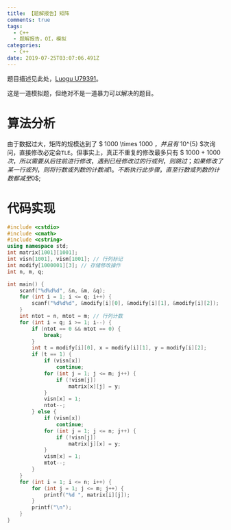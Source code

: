 ```yaml
---
title: 【题解报告】矩阵
comments: true
tags:
  - C++
  - 题解报告，OI，模拟
categories:
  - C++
date: 2019-07-25T03:07:06.491Z
---
```

题目描述见此处，[Luogu U79391](https://www.luogu.org/problem/U79391)。  
这是一道模拟题，但绝对不是一道暴力可以解决的题目。
<!--more -->

# 算法分析
由于数据过大，矩阵的规模达到了 $ 1000 \times  1000 $，并且有$ 10^{5} $次询问，直接修改必定会`TLE`。但事实上，真正不重复的修改最多只有 $ 1000 + 1000 $次，所以需要从后往前进行修改，遇到已经修改过的行或列，则跳过；如果修改了某一行或列，则将行数或列数的计数减$1$。不断执行此步骤，直至行数或列数的计数都减至$0$;

# 代码实现

```cpp
#include <cstdio>
#include <cmath>
#include <cstring>
using namespace std;
int matrix[1001][1001];
int visn[1001], vism[1001]; // 行列标记
int modify[1000001][3]; // 存储修改操作
int n, m, q;

int main() {
    scanf("%d%d%d", &n, &m, &q);
    for (int i = 1; i <= q; i++) {
        scanf("%d%d%d", &modify[i][0], &modify[i][1], &modify[i][2]);
    }
    int ntot = n, mtot = m; // 行列计数
    for (int i = q; i >= 1; i--) {
        if (ntot == 0 && mtot == 0) {
            break;
        }
        int t = modify[i][0], x = modify[i][1], y = modify[i][2];
        if (t == 1) {
            if (visn[x])
                continue;
            for (int j = 1; j <= m; j++) {
                if (!vism[j])
                    matrix[x][j] = y;
            }
            visn[x] = 1;
            ntot--;
        } else {
            if (vism[x])
                continue;
            for (int j = 1; j <= n; j++) {
                if (!visn[j])
                    matrix[j][x] = y;
            }
            vism[x] = 1;
            mtot--;
        }
    }
    for (int i = 1; i <= n; i++) {
        for (int j = 1; j <= m; j++) {
            printf("%d ", matrix[i][j]);
        }
        printf("\n");
    }
}
```

